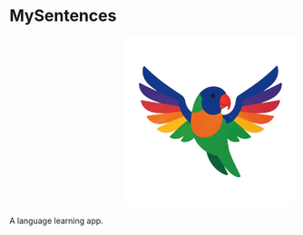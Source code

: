 # MySentences
<p align="right">
  <img src="./logo.png" alt="Project Logo" width="300">
</p>
A language learning app.

